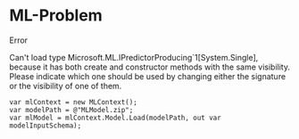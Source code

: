 # ML-Problem

Error

Can't load type Microsoft.ML.IPredictorProducing`1[System.Single], because it has both create and
constructor methods with the same visibility. Please indicate which one should be used by changing 
either the signature or the visibility of one of them.

````
var mlContext = new MLContext();
var modelPath = @"MLModel.zip";
var mlModel = mlContext.Model.Load(modelPath, out var modelInputSchema);
````
